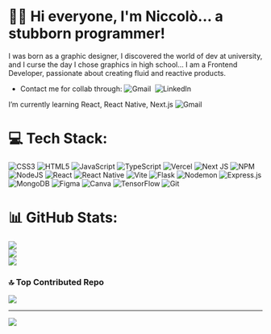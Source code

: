 # 🥷🏻 Hi everyone, I'm Niccolò... a stubborn programmer!

I was born as a graphic designer, 
I discovered the world of dev at university, and I curse the day I chose graphics in high school...
I am a Frontend Developer, passionate about creating fluid and reactive products.



- Contact me for collab through: ![Gmail](https://img.shields.io/badge/Gmail-D14836?style=for-the-badge&logo=gmail&logoColor=white)&nbsp;&nbsp;![LinkedIn](https://img.shields.io/badge/LinkedIn-0077B5?style=for-the-badge&logo=linkedin&logoColor=white)

<p>I’m currently learning React, React Native, Next.js 
  <span style="padding-top:100px; align-items: center;">
    <img src="https://img.shields.io/badge/Gmail-D14836?style=for-the-badge&logo=gmail&logoColor=white" alt="Gmail">
  </span>
</p>


# 💻 Tech Stack:
![CSS3](https://img.shields.io/badge/css3-%231572B6.svg?style=for-the-badge&logo=css3&logoColor=white) ![HTML5](https://img.shields.io/badge/html5-%23E34F26.svg?style=for-the-badge&logo=html5&logoColor=white) ![JavaScript](https://img.shields.io/badge/javascript-%23323330.svg?style=for-the-badge&logo=javascript&logoColor=%23F7DF1E) ![TypeScript](https://img.shields.io/badge/typescript-%23007ACC.svg?style=for-the-badge&logo=typescript&logoColor=white) ![Vercel](https://img.shields.io/badge/vercel-%23000000.svg?style=for-the-badge&logo=vercel&logoColor=white) ![Next JS](https://img.shields.io/badge/Next-black?style=for-the-badge&logo=next.js&logoColor=white) ![NPM](https://img.shields.io/badge/NPM-%23CB3837.svg?style=for-the-badge&logo=npm&logoColor=white) ![NodeJS](https://img.shields.io/badge/node.js-6DA55F?style=for-the-badge&logo=node.js&logoColor=white) ![React](https://img.shields.io/badge/react-%2320232a.svg?style=for-the-badge&logo=react&logoColor=%2361DAFB) ![React Native](https://img.shields.io/badge/react_native-%2320232a.svg?style=for-the-badge&logo=react&logoColor=%2361DAFB) ![Vite](https://img.shields.io/badge/vite-%23646CFF.svg?style=for-the-badge&logo=vite&logoColor=white) ![Flask](https://img.shields.io/badge/flask-%23000.svg?style=for-the-badge&logo=flask&logoColor=white) ![Nodemon](https://img.shields.io/badge/NODEMON-%23323330.svg?style=for-the-badge&logo=nodemon&logoColor=%BBDEAD) ![Express.js](https://img.shields.io/badge/express.js-%23404d59.svg?style=for-the-badge&logo=express&logoColor=%2361DAFB) ![MongoDB](https://img.shields.io/badge/MongoDB-%234ea94b.svg?style=for-the-badge&logo=mongodb&logoColor=white) ![Figma](https://img.shields.io/badge/figma-%23F24E1E.svg?style=for-the-badge&logo=figma&logoColor=white) ![Canva](https://img.shields.io/badge/Canva-%2300C4CC.svg?style=for-the-badge&logo=Canva&logoColor=white) ![TensorFlow](https://img.shields.io/badge/TensorFlow-%23FF6F00.svg?style=for-the-badge&logo=TensorFlow&logoColor=white) ![Git](https://img.shields.io/badge/git-%23F05033.svg?style=for-the-badge&logo=git&logoColor=white)
# 📊 GitHub Stats:
![](https://github-readme-stats.vercel.app/api?username=IlBardoHammer&theme=gotham&hide_border=false&include_all_commits=true&count_private=false)<br/>
![](https://github-readme-streak-stats.herokuapp.com/?user=IlBardoHammer&theme=gotham&hide_border=false)<br/>
![](https://github-readme-stats.vercel.app/api/top-langs/?username=IlBardoHammer&theme=gotham&hide_border=false&include_all_commits=true&count_private=false&layout=compact)

### 🔝 Top Contributed Repo
![](https://github-contributor-stats.vercel.app/api?username=IlBardoHammer&limit=5&theme=gotham&combine_all_yearly_contributions=true)

---
[![](https://visitcount.itsvg.in/api?id=IlBardoHammer&icon=1&color=8)](https://visitcount.itsvg.in)

<!-- Proudly created with GPRM ( https://gprm.itsvg.in ) -->
